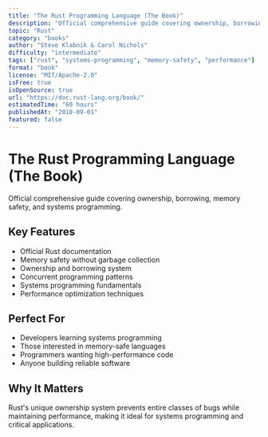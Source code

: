 ```yaml
---
title: "The Rust Programming Language (The Book)"
description: "Official comprehensive guide covering ownership, borrowing, memory safety, and systems programming"
topic: "Rust"
category: "books"
author: "Steve Klabnik & Carol Nichols"
difficulty: "intermediate"
tags: ["rust", "systems-programming", "memory-safety", "performance"]
format: "book"
license: "MIT/Apache-2.0"
isFree: true
isOpenSource: true
url: "https://doc.rust-lang.org/book/"
estimatedTime: "60 hours"
publishedAt: "2018-09-01"
featured: false
---
```


# The Rust Programming Language (The Book)

Official comprehensive guide covering ownership, borrowing, memory safety, and systems programming.

## Key Features
- Official Rust documentation
- Memory safety without garbage collection
- Ownership and borrowing system
- Concurrent programming patterns
- Systems programming fundamentals
- Performance optimization techniques

## Perfect For
- Developers learning systems programming
- Those interested in memory-safe languages
- Programmers wanting high-performance code
- Anyone building reliable software

## Why It Matters
Rust's unique ownership system prevents entire classes of bugs while maintaining performance, making it ideal for systems programming and critical applications.